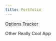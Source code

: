 ```yaml
---
title: Portfolio
---
```


[Options Tracker](https://calvincheng919.github.io/OptionsTracker/)

Other Really Cool App
